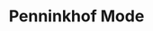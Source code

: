 ---
address: Jansbinnensingel 11 B
title: Penninkhof Mode
city: Arnhem
zip: 6811 AJ
country: Netherlands
lat: 51.984173
lng: 5.908656
phone: 026 4458740
email: arnhemzaak@penninkhofmode.nl
url: 
---